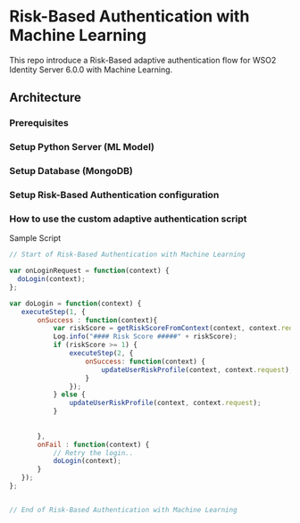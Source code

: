 # Risk-Based Authentication with Machine Learning

This repo introduce a Risk-Based adaptive authentication flow for WSO2 Identity Server 6.0.0 with Machine Learning.

## Architecture
<todo></todo>


### Prerequisites


### Setup Python Server (ML Model)

### Setup Database (MongoDB)

### Setup Risk-Based Authentication configuration

### How to use the custom adaptive authentication script

Sample Script
```js
// Start of Risk-Based Authentication with Machine Learning

var onLoginRequest = function(context) {
  doLogin(context);
};

var doLogin = function(context) {
   executeStep(1, {
       onSuccess : function(context){
           var riskScore = getRiskScoreFromContext(context, context.request);
           Log.info("#### Risk Score #####" + riskScore);
           if (riskScore >= 1) {
               executeStep(2, {
                   onSuccess: function(context) {
                       updateUserRiskProfile(context, context.request);
                   }
               });
           } else {
               updateUserRiskProfile(context, context.request);
           }
           
           
       },
       onFail : function(context) {
           // Retry the login..
           doLogin(context);
       }
   });
};


// End of Risk-Based Authentication with Machine Learning
```

